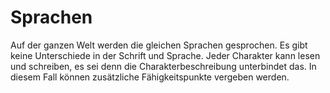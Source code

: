 # Sprachen
Auf der ganzen Welt werden die gleichen Sprachen gesprochen. 
Es gibt keine Unterschiede in der Schrift und Sprache. 
Jeder Charakter kann lesen und schreiben, es sei denn die Charakterbeschreibung unterbindet das. 
In diesem Fall können zusätzliche Fähigkeitspunkte vergeben werden.